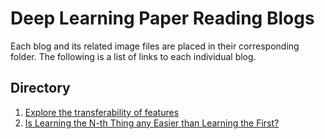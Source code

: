 # Deep Learning Paper Reading Blogs

Each blog and its related image files are placed in their corresponding folder. The following is a list of links to each individual blog.

## Directory
1. [Explore the transferability of features](https://github.com/jis216/Deep-Leaning-Paper-Reading-Blogs/tree/master/Feature_Transfer)
1. [Is Learning the N-th Thing any Easier than Learning the First?](https://github.com/jis216/Deep-Leaning-Paper-Reading-Blogs/tree/master/Learning_First_VS_Nth)

